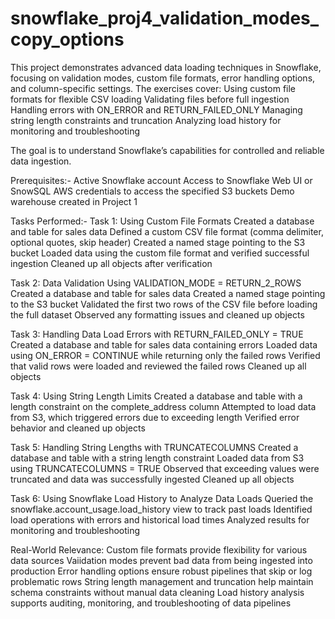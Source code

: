 # snowflake_proj4_validation_modes_copy_options
This project demonstrates advanced data loading techniques in Snowflake, focusing on validation modes, custom file formats, error handling options, and column-specific settings. The exercises cover:
Using custom file formats for flexible CSV loading
Validating files before full ingestion
Handling errors with ON_ERROR and RETURN_FAILED_ONLY
Managing string length constraints and truncation
Analyzing load history for monitoring and troubleshooting

The goal is to understand Snowflake’s capabilities for controlled and reliable data ingestion.

Prerequisites:-
Active Snowflake account
Access to Snowflake Web UI or SnowSQL
AWS credentials to access the specified S3 buckets
Demo warehouse created in Project 1

Tasks Performed:-
Task 1: Using Custom File Formats
Created a database and table for sales data
Defined a custom CSV file format (comma delimiter, optional quotes, skip header)
Created a named stage pointing to the S3 bucket
Loaded data using the custom file format and verified successful ingestion
Cleaned up all objects after verification

Task 2: Data Validation Using VALIDATION_MODE = RETURN_2_ROWS
Created a database and table for sales data
Created a named stage pointing to the S3 bucket
Validated the first two rows of the CSV file before loading the full dataset
Observed any formatting issues and cleaned up objects

Task 3: Handling Data Load Errors with RETURN_FAILED_ONLY = TRUE
Created a database and table for sales data containing errors
Loaded data using ON_ERROR = CONTINUE while returning only the failed rows
Verified that valid rows were loaded and reviewed the failed rows
Cleaned up all objects

Task 4: Using String Length Limits
Created a database and table with a length constraint on the complete_address column
Attempted to load data from S3, which triggered errors due to exceeding length
Verified error behavior and cleaned up objects

Task 5: Handling String Lengths with TRUNCATECOLUMNS
Created a database and table with a string length constraint
Loaded data from S3 using TRUNCATECOLUMNS = TRUE
Observed that exceeding values were truncated and data was successfully ingested
Cleaned up all objects

Task 6: Using Snowflake Load History to Analyze Data Loads
Queried the snowflake.account_usage.load_history view to track past loads
Identified load operations with errors and historical load times
Analyzed results for monitoring and troubleshooting

Real-World Relevance:
Custom file formats provide flexibility for various data sources
Vaiidation modes prevent bad data from being ingested into production
Error handling options ensure robust pipelines that skip or log problematic rows
String length management and truncation help maintain schema constraints without manual data cleaning
Load history analysis supports auditing, monitoring, and troubleshooting of data pipelines

